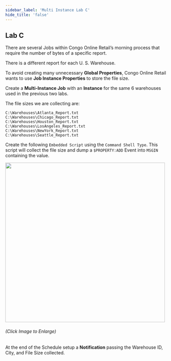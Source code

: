 ```yaml
---
sidebar_label: 'Multi Instance Lab C'
hide_title: 'false'
---
```


## Lab C

There are several Jobs within Congo Online Retail’s morning process that require the number of bytes of a specific report. 

There is a different report for each U. S. Warehouse. 

To avoid creating many unnecessary **Global Properties**, Congo Online Retail wants to use **Job Instance Properties** to store the file size.

Create a **Multi-Instance Job** with an **Instance** for the same 6 warehouses used in the previous two labs.

The file sizes we are collecting are:

```
C:\Warehouses\Atlanta_Report.txt
C:\Warehouses\Chicago_Report.txt
C:\Warehouses\Houston_Report.txt
C:\Warehouses\LosAngeles_Report.txt
C:\Warehouses\NewYork_Report.txt
C:\Warehouses\Seattle_Report.txt
```

Create the following ```Embedded Script``` using the ```Command Shell Type```. 
This script will collect the file size and dump a ```$PROPERTY:ADD``` Event into ```MSGIN``` containing the value.

<a href="imgadvanced/1CScript.png" target="_blank"><img src="imgadvanced/1CScript.png" width="500"></img></a>  

###### (Click Image to Enlarge)

At the end of the Schedule setup a **Notification** passing the Warehouse ID, City, and File Size collected.